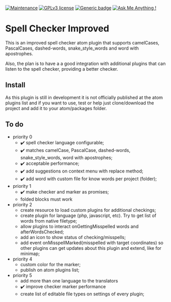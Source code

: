[![Maintenance](https://img.shields.io/badge/Maintained%3F-yes-green.svg)](https://GitHub.com/Naereen/StrapDown.js/graphs/commit-activity)
[![GPLv3 license](https://img.shields.io/badge/License-GPLv3-blue.svg)](http://perso.crans.org/besson/LICENSE.html)
[![Generic badge](https://img.shields.io/badge/status-not_ready_for_release-red.svg)](https://shields.io/)
[![Ask Me Anything !](https://img.shields.io/badge/Ask%20me-anything-1abc9c.svg)](https://GitHub.com/Naereen/ama)


# Spell Checker Improved
This is an improved spell checker atom plugin that supports camelCases, PascalCases, dashed-words, snake_style_words and word with apostrophes.

Also, the plan is to have a a good integration with additional plugins that can listen to the spell checker, providing a better checker.

## Install
As this plugin is still in development it is not officially published at the atom plugins list and if you want to use, test or help just clone/download the project and add it to your atom/packages folder.

## To do
- priority 0
  - :heavy_check_mark: spell checker language configurable;
  - :heavy_check_mark: matches camelCase, PascalCase, dashed-words, snake_style_words, word with apostrophes;
  - :heavy_check_mark: acceptable performance;
  - :heavy_check_mark: add suggestions on context menu with replace method;
  - :heavy_check_mark: add word with custom file for know words per project (folder);
- priority 1
  - :heavy_check_mark: make checker and marker as promises;
  - folded blocks must work
- priority 2
  - create resource to load custom plugins for additional checkings;
  - create plugin for language (php, javascript, etc). Try to get list of words from native filetype;
  - allow plugins to interact onGettingMisspelled words and afterWordsChecked;
  - add an icon to show status of checking/misspells;
  - add event onMisspellMarked(misspelled with target coordinates) so other plugins can get updates about this plugin and extend, like for minimap;
- priority 4
  - custom color for the marker;
  - publish on atom plugins list;
- priority 5
  - add more than one language to the translators
  - :heavy_check_mark: improve checker marker performance
  - create list of editable file types on settings of every plugin;
